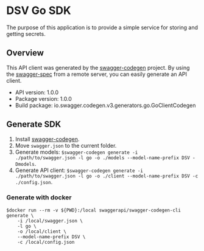 # DSV Go SDK

The purpose of this application is to provide a simple service for storing and getting secrets.

## Overview
This API client was generated by the [swagger-codegen](https://github.com/swagger-api/swagger-codegen) project.  By using the [swagger-spec](https://github.com/swagger-api/swagger-spec) from a remote server, you can easily generate an API client.

- API version: 1.0.0
- Package version: 1.0.0
- Build package: io.swagger.codegen.v3.generators.go.GoClientCodegen

## Generate SDK

1. Install [swagger-codegen](https://github.com/swagger-api/swagger-codegen).
2. Move `swagger.json` to the current folder.
3. Generate models: `$swagger-codegen generate -i ./path/to/swagger.json -l go -o ./models --model-name-prefix DSV -Dmodels`.
4. Generate API client: `$swagger-codegen generate -i ./path/to/swagger.json -l go -o ./client --model-name-prefix DSV -c ./config.json`.

### Generate with docker

```
$docker run --rm -v ${PWD}:/local swaggerapi/swagger-codegen-cli generate \
    -i /local/swagger.json \
    -l go \
    -o /local/client \
    --model-name-prefix DSV \
    -c /local/config.json
```

